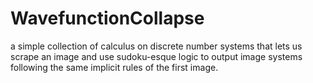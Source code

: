 # WavefunctionCollapse
a simple collection of calculus on discrete number systems that lets us scrape an image and use sudoku-esque logic to output image systems following the same implicit rules of the first image.

